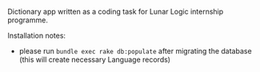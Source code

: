 Dictionary app written as a coding task for Lunar Logic internship programme.

Installation notes:
* please run `bundle exec rake db:populate` after migrating the database (this will create necessary Language records)
